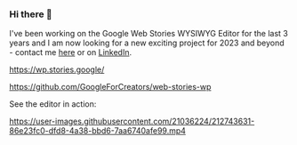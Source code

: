 ### Hi there 👋

I've been working on the Google Web Stories WYSIWYG Editor for the last 3 years and I am now looking for a new exciting project for 2023 and beyond - contact me [here](mailto:marcin@webskill.pl?subject=[GitHub]%20Let's%20work%20together) or on [LinkedIn](https://www.linkedin.com/in/merapi/).

https://wp.stories.google/

https://github.com/GoogleForCreators/web-stories-wp


<!--
**merapi/merapi** is a ✨ _special_ ✨ repository because its `README.md` (this file) appears on your GitHub profile.

Here are some ideas to get you started:

- 🔭 I’m currently working on ...
- 🌱 I’m currently learning ...
- 👯 I’m looking to collaborate on ...
- 🤔 I’m looking for help with ...
- 💬 Ask me about ...
- 📫 How to reach me: ...
- 😄 Pronouns: ...
- ⚡ Fun fact: ...
-->

See the editor in action:

https://user-images.githubusercontent.com/21036224/212743631-86e23fc0-dfd8-4a38-bbd6-7aa6740afe99.mp4


